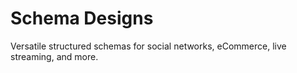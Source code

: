 # Schema Designs
Versatile structured schemas for social networks, eCommerce, live streaming, and more.
